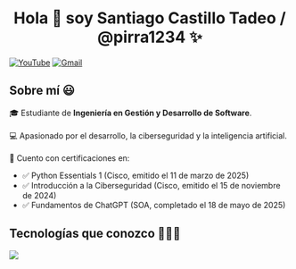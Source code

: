 <h1 align="center">Hola 👋 soy Santiago Castillo Tadeo / @pirra1234 ✨</h1> 

<p align="left">
  <a href="https://www.youtube.com/@pirra1234" target="_blank"><img src="https://img.shields.io/badge/YouTube-FF0000?style=for-the-badge&logo=youtube&logoColor=white" alt="YouTube" /></a>
  <a href="mailto:vegetto1234567810@gmail.com" target="_blank"><img src="https://img.shields.io/badge/Gmail-D14836?style=for-the-badge&logo=gmail&logoColor=white" alt="Gmail" /></a>
</p>

<h2>Sobre mí 😃</h2>
<p align="left">
🎓 Estudiante de <strong>Ingeniería en Gestión y Desarrollo de Software</strong>.<br><br>
💻 Apasionado por el desarrollo, la ciberseguridad y la inteligencia artificial.<br><br>
📜 Cuento con certificaciones en:<br>
<ul>
  <li>✅ Python Essentials 1 (Cisco, emitido el 11 de marzo de 2025)</li>
  <li>✅ Introducción a la Ciberseguridad (Cisco, emitido el 15 de noviembre de 2024)</li>
  <li>✅ Fundamentos de ChatGPT (SOA, completado el 18 de mayo de 2025)</li>
</ul>
</p>

<h2>Tecnologías que conozco 👨🏻‍💻</h2>
<p align="left">
  <a href="https://skillicons.dev">
    <img src="https://skillicons.dev/icons?i=py,html,css,js,nodejs,mysql,github,linux,vscode&perline=10" />
  </a>
</p>
